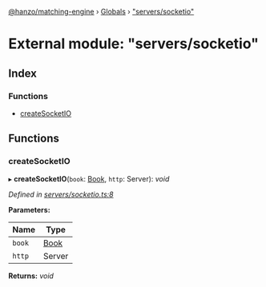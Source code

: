 [@hanzo/matching-engine](../README.md) › [Globals](../globals.md) › ["servers/socketio"](_servers_socketio_.md)

# External module: "servers/socketio"

## Index

### Functions

* [createSocketIO](_servers_socketio_.md#createsocketio)

## Functions

###  createSocketIO

▸ **createSocketIO**(`book`: [Book](../classes/_book_.book.md), `http`: Server): *void*

*Defined in [servers/socketio.ts:8](https://github.com/hanzoai/matching-engine/blob/4557e9b/src/servers/socketio.ts#L8)*

**Parameters:**

Name | Type |
------ | ------ |
`book` | [Book](../classes/_book_.book.md) |
`http` | Server |

**Returns:** *void*
